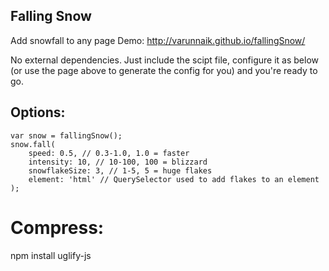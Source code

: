 Falling Snow
---
Add snowfall to any page
Demo: http://varunnaik.github.io/fallingSnow/

No external dependencies. Just include the scipt file, configure it as below (or use the page above to generate the config for you) and you're ready to go.

Options:
------

```
var snow = fallingSnow();
snow.fall(
    speed: 0.5, // 0.3-1.0, 1.0 = faster
    intensity: 10, // 10-100, 100 = blizzard
    snowflakeSize: 3, // 1-5, 5 = huge flakes
    element: 'html' // QuerySelector used to add flakes to an element        
);
```


# Compress:
npm install uglify-js 